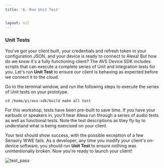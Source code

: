 ```yaml
---
title: '6. Run Unit Test'


layout: nil
---
```


### Unit Tests

You've got your client built, your credentials and refresh token in your configuration JSON, and your device is ready to connect to Alexa!  But how do we know it's a fully functioning client?  The AVS Device SDK includes scripts that can execute a complete series of Unit and Integration tests for you.  Let's run **Unit Test** to ensure our client is behaving as expected before we connect it to the cloud. 

Go to the terminal window, and run the following steps to execute the series of Unit tests on your prototype.

`cd /home/pi/avs-sdk/build
make all test
`

For this workshop, tests have been pre-built to save time.  If you have your earbuds or speakers in, you'll hear Alexa run through a series of audio tests as well as functional tests.  Note the test descriptions as they fly by to understand what is being exercised on your client.

Your test should show success, with the possible exception of a few Sensory WWE fails.  As a developer, any time you modify your client's on-device software, you should run **Unit Test** to ensure nothing was unintentionally broken.  Now you're ready to launch your client!

![test_pass](https://alexavoiceservice.github.io/setup/assets/testPassed.png)
